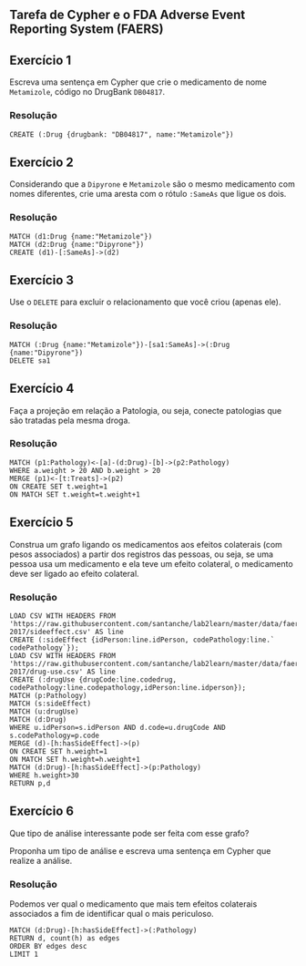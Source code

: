 ## Tarefa de Cypher e o FDA Adverse Event Reporting System (FAERS)

## Exercício 1

Escreva uma sentença em Cypher que crie o medicamento de nome `Metamizole`, código no DrugBank `DB04817`.

### Resolução
~~~cypher
CREATE (:Drug {drugbank: "DB04817", name:"Metamizole"})
~~~

## Exercício 2

Considerando que a `Dipyrone` e `Metamizole` são o mesmo medicamento com nomes diferentes, crie uma aresta com o rótulo `:SameAs` que ligue os dois.

### Resolução
~~~cypher
MATCH (d1:Drug {name:"Metamizole"})
MATCH (d2:Drug {name:"Dipyrone"})
CREATE (d1)-[:SameAs]->(d2)
~~~

## Exercício 3

Use o `DELETE` para excluir o relacionamento que você criou (apenas ele).

### Resolução
~~~cypher
MATCH (:Drug {name:"Metamizole"})-[sa1:SameAs]->(:Drug {name:"Dipyrone"})
DELETE sa1
~~~

## Exercício 4

Faça a projeção em relação a Patologia, ou seja, conecte patologias que são tratadas pela mesma droga.

### Resolução
~~~cypher
MATCH (p1:Pathology)<-[a]-(d:Drug)-[b]->(p2:Pathology)
WHERE a.weight > 20 AND b.weight > 20
MERGE (p1)<-[t:Treats]->(p2)
ON CREATE SET t.weight=1
ON MATCH SET t.weight=t.weight+1
~~~

## Exercício 5

Construa um grafo ligando os medicamentos aos efeitos colaterais (com pesos associados) a partir dos registros das pessoas, ou seja, se uma pessoa usa um medicamento e ela teve um efeito colateral, o medicamento deve ser ligado ao efeito colateral.

### Resolução
~~~cypher
LOAD CSV WITH HEADERS FROM 'https://raw.githubusercontent.com/santanche/lab2learn/master/data/faers-2017/sideeffect.csv' AS line
CREATE (:sideEffect {idPerson:line.idPerson, codePathology:line.` codePathology`});
LOAD CSV WITH HEADERS FROM 'https://raw.githubusercontent.com/santanche/lab2learn/master/data/faers-2017/drug-use.csv' AS line
CREATE (:drugUse {drugCode:line.codedrug, codePathology:line.codepathology,idPerson:line.idperson});
MATCH (p:Pathology)
MATCH (s:sideEffect)
MATCH (u:drugUse)
MATCH (d:Drug)
WHERE u.idPerson=s.idPerson AND d.code=u.drugCode AND s.codePathology=p.code
MERGE (d)-[h:hasSideEffect]->(p)
ON CREATE SET h.weight=1
ON MATCH SET h.weight=h.weight+1
MATCH (d:Drug)-[h:hasSideEffect]->(p:Pathology)
WHERE h.weight>30
RETURN p,d
~~~

## Exercício 6

Que tipo de análise interessante pode ser feita com esse grafo?

Proponha um tipo de análise e escreva uma sentença em Cypher que realize a análise.

### Resolução
Podemos ver qual o medicamento que mais tem efeitos colaterais associados a fim de identificar qual o mais periculoso.
~~~cypher
MATCH (d:Drug)-[h:hasSideEffect]->(:Pathology)
RETURN d, count(h) as edges
ORDER BY edges desc
LIMIT 1
~~~
